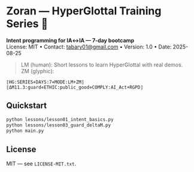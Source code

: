 # Zoran — HyperGlottal Training Series 🦋

**Intent programming for IA↔IA — 7‑day bootcamp**  
License: MIT • Contact: tabary01@gmail.com • Version: 1.0 • Date: 2025-08-25

> LM (human): Short lessons to learn HyperGlottal with real demos.  
> ZM (glyphic):
```
⟦HG:SERIES⋄DAYS:7⋄MODE:LM+ZM⟧
⟦ΔM11.3:guard⋄ETHIC:public_good⋄COMPLY:AI_Act+RGPD⟧
```

## Quickstart
```bash
python lessons/lesson01_intent_basics.py
python lessons/lesson03_guard_deltaM.py
python main.py
```

## License
MIT — see `LICENSE-MIT.txt`.